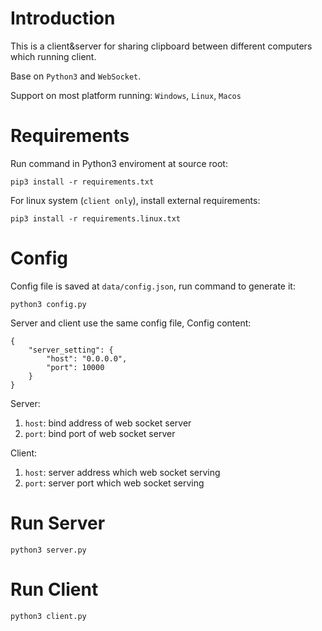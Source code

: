 # Introduction

This is a client&server for sharing clipboard between different computers which running client.

Base on `Python3` and `WebSocket`.

Support on most platform running: `Windows`, `Linux`, `Macos`

# Requirements

Run command in Python3 enviroment at source root:

```
pip3 install -r requirements.txt
```

For linux system (`client only`), install external requirements:

```
pip3 install -r requirements.linux.txt
```

# Config

Config file is saved at `data/config.json`, run command to generate it:

```
python3 config.py
```

Server and client use the same config file, Config content:

```
{
    "server_setting": {
        "host": "0.0.0.0",
        "port": 10000
    }
}
```

Server:
1. `host`: bind address of web socket server
2. `port`: bind port of web socket server

Client:
1. `host`: server address which web socket serving
2. `port`: server port which web socket serving

# Run Server

```
python3 server.py
```

# Run Client

```
python3 client.py
```
